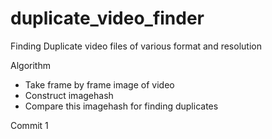 # duplicate_video_finder
Finding Duplicate video files of various format and resolution

Algorithm

  - Take frame by frame image of video
  - Construct imagehash
  - Compare this imagehash for finding duplicates

Commit 1
